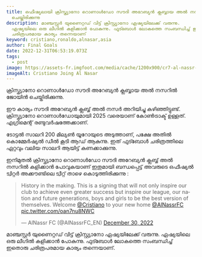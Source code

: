```yaml
---
title: ഒഫീഷ്യലായി ക്രിസ്ത്യാനോ റൊണാൾഡോ സൗദി അറേബ്യൻ ക്ലബ്ബായ അൽ നസറിൽ ജോയിൻ
  ചെയ്തിരിക്കുന്നു
description: മാഞ്ചസ്റ്റർ യുണൈറ്റഡ് വിട്ട് ക്രിസ്റ്റ്യാനോ ഏഷ്യയിലേക്ക് വരുന്നു.
  ഏഷ്യയിലെ ഒരു ലീഗിൽ കളിക്കാൻ പോകുന്നു. ഫുട്ബോൾ ലോകത്തെ സംബന്ധിച്ച് ഇതൊരു
  ചരിത്രപരമായ കാര്യം തന്നെയാണ്
keyword: cristiano,ronaldo,alnasar,asia
author: Final Goals
date: 2022-12-31T06:53:19.073Z
tags:
  - post
image: https://assets-fr.imgfoot.com/media/cache/1200x900/cr7-al-nassr-img1.jpg
imageAlt: Cristiano Joing Al Nasar
---
```

ക്രിസ്ത്യാനോ റൊണാൾഡോ സൗദി അറേബ്യൻ ക്ലബ്ബായ അൽ നസറിൽ ജോയിൻ ചെയ്തിരിക്കുന്നു. 

ഈ കാര്യം സൗദി അറേബ്യൻ ക്ലബ്ബ് അൽ നസർ അറിയിച്ചു കഴിഞ്ഞിട്ടുണ്ട്. ക്രിസ്ത്യാനോ റൊണാൾഡോയുമായി 2025 വരെയാണ് കോൺട്രാക്ട് ഉള്ളത്. എഗ്രിമെന്റ് രണ്ടുവർഷത്തേക്കാണ്. 

ടോട്ടൽ സാലറി 200 മില്യൺ യൂറോയുടെ അടുത്താണ്, പക്ഷേ അതിൽ കൊമ്മേർഷ്യൽ ഡീൽ കൂടി ആഡ് ആകുന്നു. ഇത് ഫുട്ബോൾ ചരിത്രത്തിലെ ഏറ്റവും വലിയ സാലറി ആയിട്ട് കണക്കാക്കുന്നു. 

ഇനിമുതൽ ക്രിസ്ത്യാനോ റൊണാൾഡോ സൗദി അറേബ്യൻ ക്ലബ്ബ് അൽ നസറിൽ കളിക്കാൻ പോവുകയാണ് ഇതുമായി ബന്ധപ്പെട്ട് അവരുടെ ഒഫീഷ്യൽ ട്വിറ്റർ അക്കൗണ്ടിലെ ട്വീറ്റ് താഴെ കൊടുത്തിരിക്കുന്നു :



<blockquote class="twitter-tweet"><p lang="en" dir="ltr">History in the making. This is a signing that will not only inspire our club to achieve even greater success but inspire our league, our nation and future generations, boys and girls to be the best version of themselves. Welcome <a href="https://twitter.com/Cristiano?ref_src=twsrc%5Etfw">@Cristiano</a> to your new home <a href="https://twitter.com/AlNassrFC?ref_src=twsrc%5Etfw">@AlNassrFC</a> <a href="https://t.co/oan7nu8NWC">pic.twitter.com/oan7nu8NWC</a></p>&mdash; AlNassr FC (@AlNassrFC_EN) <a href="https://twitter.com/AlNassrFC_EN/status/1608935670520909825?ref_src=twsrc%5Etfw">December 30, 2022</a></blockquote> <script async src="https://platform.twitter.com/widgets.js" charset="utf-8"></script>



മാഞ്ചസ്റ്റർ യുണൈറ്റഡ് വിട്ട് ക്രിസ്റ്റ്യാനോ ഏഷ്യയിലേക്ക് വരുന്നു. ഏഷ്യയിലെ ഒരു ലീഗിൽ കളിക്കാൻ പോകുന്നു. ഫുട്ബോൾ ലോകത്തെ സംബന്ധിച്ച് ഇതൊരു ചരിത്രപരമായ കാര്യം തന്നെയാണ്.